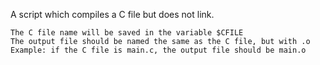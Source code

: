 A script which compiles a C file but does not link.

    The C file name will be saved in the variable $CFILE
    The output file should be named the same as the C file, but with .o  
    Example: if the C file is main.c, the output file should be main.o
